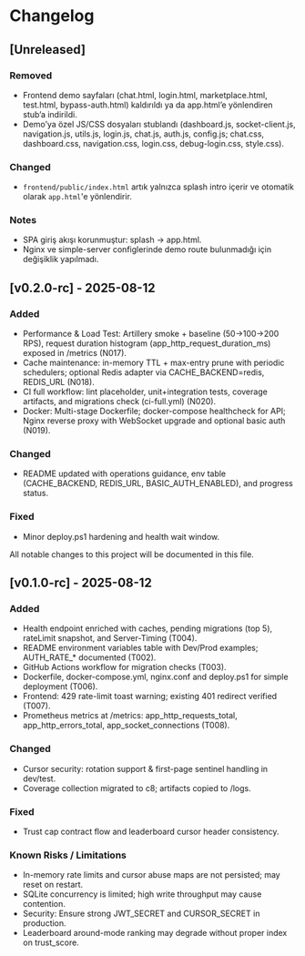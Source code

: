 # Changelog
## [Unreleased]

### Removed
- Frontend demo sayfaları (chat.html, login.html, marketplace.html, test.html, bypass-auth.html) kaldırıldı ya da app.html’e yönlendiren stub’a indirildi.
- Demo’ya özel JS/CSS dosyaları stublandı (dashboard.js, socket-client.js, navigation.js, utils.js, login.js, chat.js, auth.js, config.js; chat.css, dashboard.css, navigation.css, login.css, debug-login.css, style.css).

### Changed
- `frontend/public/index.html` artık yalnızca splash intro içerir ve otomatik olarak `app.html`'e yönlendirir.

### Notes
- SPA giriş akışı korunmuştur: splash → app.html.
- Nginx ve simple-server configlerinde demo route bulunmadığı için değişiklik yapılmadı.

## [v0.2.0-rc] - 2025-08-12

### Added
- Performance & Load Test: Artillery smoke + baseline (50→100→200 RPS), request duration histogram (app_http_request_duration_ms) exposed in /metrics (N017).
- Cache maintenance: in-memory TTL + max-entry prune with periodic schedulers; optional Redis adapter via CACHE_BACKEND=redis, REDIS_URL (N018).
- CI full workflow: lint placeholder, unit+integration tests, coverage artifacts, and migrations check (ci-full.yml) (N020).
- Docker: Multi-stage Dockerfile; docker-compose healthcheck for API; Nginx reverse proxy with WebSocket upgrade and optional basic auth (N019).

### Changed
- README updated with operations guidance, env table (CACHE_BACKEND, REDIS_URL, BASIC_AUTH_ENABLED), and progress status.

### Fixed
- Minor deploy.ps1 hardening and health wait window.


All notable changes to this project will be documented in this file.

## [v0.1.0-rc] - 2025-08-12

### Added
- Health endpoint enriched with caches, pending migrations (top 5), rateLimit snapshot, and Server-Timing (T004).
- README environment variables table with Dev/Prod examples; AUTH_RATE_* documented (T002).
- GitHub Actions workflow for migration checks (T003).
- Dockerfile, docker-compose.yml, nginx.conf and deploy.ps1 for simple deployment (T006).
- Frontend: 429 rate-limit toast warning; existing 401 redirect verified (T007).
- Prometheus metrics at /metrics: app_http_requests_total, app_http_errors_total, app_socket_connections (T008).

### Changed
- Cursor security: rotation support & first-page sentinel handling in dev/test.
- Coverage collection migrated to c8; artifacts copied to /logs.

### Fixed
- Trust cap contract flow and leaderboard cursor header consistency.

### Known Risks / Limitations
- In-memory rate limits and cursor abuse maps are not persisted; may reset on restart.
- SQLite concurrency is limited; high write throughput may cause contention.
- Security: Ensure strong JWT_SECRET and CURSOR_SECRET in production.
- Leaderboard around-mode ranking may degrade without proper index on trust_score.


